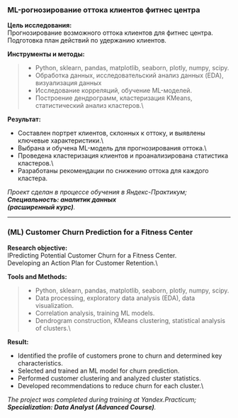 ### **ML-рогнозирование оттока клиентов фитнес центра**

**Цель исследования:**\
Прогнозирование возможного оттока клиентов для фитнес центра.\
Подготовка план действий по удержанию клиентов. 

**Инструменты и методы:**
> - Python, sklearn, pandas, matplotlib, seaborn, plotly, numpy, scipy.
> - Обработка данных, исследовательский анализ данных (EDA), визуализация данных 
> - Исследование корреляций, обучение ML-моделей.  
> - Построение дендрограмм, кластеризация KMeans, статистический анализ кластеров.\

**Результат:**
- Составлен портрет клиентов, склонных к оттоку, и выявлены ключевые характеристики.\
- Выбрана и обучена ML-модель для прогнозирования оттока.\
- Проведена кластеризация клиентов и проанализирована статистика кластеров.\
- Разработаны рекомендации по снижению оттока для каждого кластера.

*Проект сделан в процессе обучения в Яндекс-Практикум;\
**Специальность: аналитик данных\
(расширенный курс)**.*
_________________________________

### **(ML) Customer Churn Prediction for a Fitness Center**

**Research objective:**\
IPredicting Potential Customer Churn for a Fitness Center.\
Developing an Action Plan for Customer Retention.\

**Tools and Methods:**
> - Python, sklearn, pandas, matplotlib, seaborn, plotly, numpy, scipy.
> - Data processing, exploratory data analysis (EDA), data visualization.
> - Correlation analysis, training ML models.
> - Dendrogram construction, KMeans clustering, statistical analysis of clusters.\

**Result:**
- Identified the profile of customers prone to churn and determined key characteristics.
- Selected and trained an ML model for churn prediction.
- Performed customer clustering and analyzed cluster statistics.
- Developed recommendations to reduce churn for each cluster.\

*The project was completed during training at Yandex.Practicum;\
**Specialization: Data Analyst (Advanced Course)**.*

